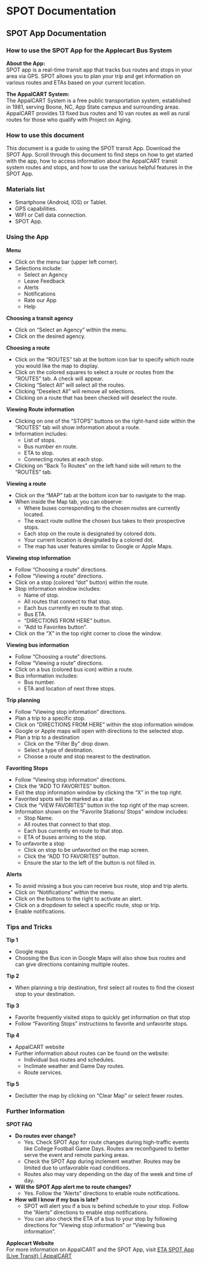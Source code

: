 # SPOT Documentation

## SPOT App Documentation

### How to use the SPOT App for the Applecart Bus System

**About the App:**  
SPOT app is a real-time transit app that tracks bus routes and stops in your area via GPS. SPOT allows you to plan your trip and get information on various routes and ETAs based on your current location.

**The AppalCART System:**  
The AppalCART System is a free public transportation system, established in 1981, serving Boone, NC, App State campus and surrounding areas. AppalCART provides 13 fixed bus routes and 10 van routes as well as rural routes for those who qualify with Project on Aging.

### How to use this document

This document is a guide to using the SPOT transit App. Download the SPOT App. Scroll through this document to find steps on how to get started with the app, how to access information about the AppalCART transit system routes and stops, and how to use the various helpful features in the SPOT App.

### Materials list

- Smartphone (Android, IOS) or Tablet.
- GPS capabilities.
- WIFI or Cell data connection.
- SPOT App.

### Using the App

**Menu**  
- Click on the menu bar (upper left corner).  
- Selections include:
    - Select an Agency
    - Leave Feedback
    - Alerts
    - Notifications
    - Rate our App
    - Help

**Choosing a transit agency**  
- Click on “Select an Agency” within the menu.
- Click on the desired agency.

**Choosing a route**  
- Click on the “ROUTES” tab at the bottom icon bar to specify which route you would like the map to display.
- Click on the colored squares to select a route or routes from the “ROUTES” tab. A check will appear.
- Clicking “Select All” will select all the routes.
- Clicking “Deselect All” will remove all selections.
- Clicking on a route that has been checked will deselect the route.

**Viewing Route information**  
- Clicking on one of the “STOPS” buttons on the right-hand side within the “ROUTES” tab will show information about a route.
- Information includes:
    - List of stops.
    - Bus number en route.
    - ETA to stop.
    - Connecting routes at each stop.
- Clicking on “Back To Routes” on the left hand side will return to the “ROUTES” tab.

**Viewing a route**  
- Click on the “MAP” tab at the bottom icon bar to navigate to the map.
- When inside the Map tab, you can observe:
    - Where buses corresponding to the chosen routes are currently located.
    - The exact route outline the chosen bus takes to their prospective stops.
    - Each stop on the route is designated by colored dots.
    - Your current location is designated by a colored dot.
    - The map has user features similar to Google or Apple Maps.

**Viewing stop information**  
- Follow “Choosing a route” directions.
- Follow “Viewing a route” directions.
- Click on a stop (colored “dot” button) within the route.
- Stop information window includes:
    - Name of stop.
    - All routes that connect to that stop.
    - Each bus currently en route to that stop.
    - Bus ETA.
    - “DIRECTIONS FROM HERE” button.
    - “Add to Favorites button”.
- Click on the “X” in the top right corner to close the window.

**Viewing bus information**  
- Follow “Choosing a route” directions.
- Follow “Viewing a route” directions.
- Click on a bus (colored bus icon) within a route.
- Bus information includes:
    - Bus number.
    - ETA and location of next three stops.

**Trip planning**  
- Follow “Viewing stop information” directions.
- Plan a trip to a specific stop.
- Click on ”DIRECTIONS FROM HERE” within the stop information window.
- Google or Apple maps will open with directions to the selected stop.
- Plan a trip to a destination
    - Click on the “Filter By” drop down.
    - Select a type of destination.
    - Choose a route and stop nearest to the destination.

**Favoriting Stops**  
- Follow “Viewing stop information” directions.
- Click the “ADD TO FAVORITES” button.
- Exit the stop information window by clicking the “X” in the top right.
- Favorited spots will be marked as a star.
- Click the “VIEW FAVORITES” button in the top right of the map screen.
- Information shown on the “Favorite Stations/ Stops” window includes:
    - Stop Name.
    - All routes that connect to that stop.
    - Each bus currently en route to that stop.
    - ETA of buses arriving to the stop.
- To unfavorite a stop
    - Click on stop to be unfavorited on the map screen.
    - Click the “ADD TO FAVORITES” button.
    - Ensure the star to the left of the button is not filled in.

**Alerts**  
- To avoid missing a bus you can receive bus route, stop and trip alerts.
- Click on “Notifications” within the menu.
- Click on the buttons to the right to activate an alert.
- Click on a dropdown to select a specific route, stop or trip.
- Enable notifications.

### Tips and Tricks

**Tip 1**  
- Google maps
- Choosing the Bus icon in Google Maps will also show bus routes and can give directions containing multiple routes.

**Tip 2**  
- When planning a trip destination, first select all routes to find the closest stop to your destination.

**Tip 3**  
- Favorite frequently visited stops to quickly get information on that stop
- Follow “Favoriting Stops” instructions to favorite and unfavorite stops.

**Tip 4**  
- AppalCART website
- Further information about routes can be found on the website:
    - Individual bus routes and schedules.
    - Inclimate weather and Game Day routes.
    - Route services.

**Tip 5**  
- Declutter the map by clicking on “Clear Map” or select fewer routes.

### Further Information

**SPOT FAQ**
- **Do routes ever change?**
    - Yes. Check SPOT App for route changes during high-traffic events like College Football Game Days. Routes are reconfigured to better serve the event and remote parking areas.
    - Check the SPOT App during inclement weather. Routes may be limited due to unfavorable road conditions.
    - Routes also may vary depending on the day of the week and time of day.
- **Will the SPOT App alert me to route changes?**
    - Yes. Follow the “Alerts” directions to enable route notifications.
- **How will I know if my bus is late?**
    - SPOT will alert you if a bus is behind schedule to your stop. Follow the “Alerts” directions to enable stop notifications.
    - You can also check the ETA of a bus to your stop by following directions for “Viewing stop information” or “Viewing bus information”.

**Applecart Website**  
For more information on AppalCART and the SPOT App, visit [ETA SPOT App (Live Transit) | AppalCART](https://www.appalcart.com/live-transit) 

